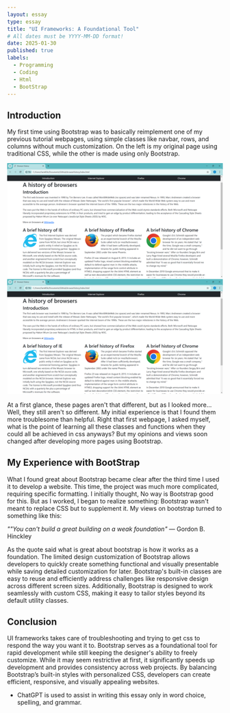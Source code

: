 ```yaml
---
layout: essay
type: essay
title: "UI Frameworks: A Foundational Tool"
# All dates must be YYYY-MM-DD format!
date: 2025-01-30
published: true
labels:
  - Programming
  - Coding
  - Html
  - BootStrap
---
```


## Introduction
My first time using Bootstrap was to basically reimplement one of my previous tutorial webpages, using simple classes like navbar, rows, and columns without much customization. On the left is my original page using traditional CSS, while the other is made using only Bootstrap.

<div class="row">
  <div class="col-md-6">
    <img src="../img/essays/htmlcss.png" class="img-fluid">
  </div>
  <div class="col-md-6">
    <img src="../img/essays/htmlboot.png" class="img-fluid">
  </div>
</div>

At a first glance, these pages aren't that different, but as I looked more... Well, they still aren't so different. My initial experience is that I found them more troublesome than helpful. Right that first webpage, I asked myself, what is the point of learning all these classes and functions when they could all be achieved in css anyways? But my opinions and views soon changed after developing more pages using Bootstrap.

## My Experience with BootStrap

What I found great about Bootstrap became clear after the third time I used it to develop a website. This time, the project was much more complicated, requiring specific formatting. I initially thought, No way is Bootstrap good for this. But as I worked, I began to realize something: Bootstrap wasn't meant to replace CSS but to supplement it. My views on bootstrap turned to something like this:

*""You can't build a great building on a weak foundation"* ― Gordon B. Hinckley

As the quote said what is great about bootstrap is how it works as a foundation. The limited design customization of Bootstrap allows developers to quickly create something functional and visually presentable while saving detailed customization for later. Bootstrap's built-in classes are easy to reuse and efficiently address challenges like responsive design across different screen sizes. Additionally, Bootstrap is designed to work seamlessly with custom CSS, making it easy to tailor styles beyond its default utility classes.

## Conclusion

UI frameworks takes care of troubleshooting and trying to get css to respond the way you want it to. Bootstrap serves as a foundational tool for rapid development while still keeping the designer's ability to freely customize. While it may seem restrictive at first, it significantly speeds up development and provides consistency across web projects. By balancing Bootstrap’s built-in styles with personalized CSS, developers can create efficient, responsive, and visually appealing websites.

- ChatGPT is used to assist in writing this essay only in word choice, spelling, and grammar.


